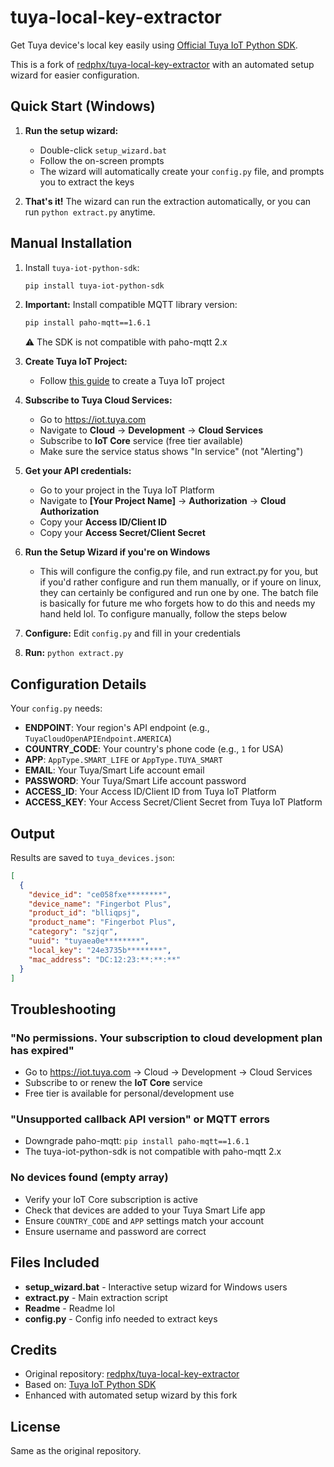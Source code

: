 # tuya-local-key-extractor

Get Tuya device's local key easily using [Official Tuya IoT Python SDK](https://github.com/tuya/tuya-iot-python-sdk).

This is a fork of [redphx/tuya-local-key-extractor](https://github.com/redphx/tuya-local-key-extractor) with an automated setup wizard for easier configuration.

## Quick Start (Windows)

1. **Run the setup wizard:**
   - Double-click `setup_wizard.bat`
   - Follow the on-screen prompts
   - The wizard will automatically create your `config.py` file, and prompts you to extract the keys

2. **That's it!** The wizard can run the extraction automatically, or you can run `python extract.py` anytime.

## Manual Installation

1. Install `tuya-iot-python-sdk`:
   ```bash
   pip install tuya-iot-python-sdk
   ```

2. **Important:** Install compatible MQTT library version:
   ```bash
   pip install paho-mqtt==1.6.1
   ```
   ⚠️ The SDK is not compatible with paho-mqtt 2.x

3. **Create Tuya IoT Project:**
   - Follow [this guide](https://github.com/rospogrigio/localtuya) to create a Tuya IoT project

4. **Subscribe to Tuya Cloud Services:**
   - Go to https://iot.tuya.com
   - Navigate to **Cloud** → **Development** → **Cloud Services**
   - Subscribe to **IoT Core** service (free tier available)
   - Make sure the service status shows "In service" (not "Alerting")

5. **Get your API credentials:**
   - Go to your project in the Tuya IoT Platform
   - Navigate to **[Your Project Name]** → **Authorization** → **Cloud Authorization**
   - Copy your **Access ID/Client ID**
   - Copy your **Access Secret/Client Secret**

6. **Run the Setup Wizard if you're on Windows**
   - This will configure the config.py file, and run extract.py for you, but if you'd rather configure and run them manually, or if youre on linux, they can certainly be configured and run one by one. The batch file is basically for future me who forgets how to do this and needs my hand held lol. To configure manually, follow the steps below

7. **Configure:** Edit `config.py` and fill in your credentials

8. **Run:** `python extract.py`

## Configuration Details

Your `config.py` needs:

- **ENDPOINT**: Your region's API endpoint (e.g., `TuyaCloudOpenAPIEndpoint.AMERICA`)
- **COUNTRY_CODE**: Your country's phone code (e.g., `1` for USA)
- **APP**: `AppType.SMART_LIFE` or `AppType.TUYA_SMART`
- **EMAIL**: Your Tuya/Smart Life account email
- **PASSWORD**: Your Tuya/Smart Life account password  
- **ACCESS_ID**: Your Access ID/Client ID from Tuya IoT Platform
- **ACCESS_KEY**: Your Access Secret/Client Secret from Tuya IoT Platform

## Output

Results are saved to `tuya_devices.json`:

```json
[
  {
    "device_id": "ce058fxe********",
    "device_name": "Fingerbot Plus",
    "product_id": "blliqpsj",
    "product_name": "Fingerbot Plus",
    "category": "szjqr",
    "uuid": "tuyaea0e********",
    "local_key": "24e3735b********",
    "mac_address": "DC:12:23:**:**:**"
  }
]
```

## Troubleshooting

### "No permissions. Your subscription to cloud development plan has expired"
- Go to https://iot.tuya.com → Cloud → Development → Cloud Services
- Subscribe to or renew the **IoT Core** service
- Free tier is available for personal/development use

### "Unsupported callback API version" or MQTT errors
- Downgrade paho-mqtt: `pip install paho-mqtt==1.6.1`
- The tuya-iot-python-sdk is not compatible with paho-mqtt 2.x

### No devices found (empty array)
- Verify your IoT Core subscription is active
- Check that devices are added to your Tuya Smart Life app
- Ensure `COUNTRY_CODE` and `APP` settings match your account
- Ensure username and password are correct

## Files Included

- **setup_wizard.bat** - Interactive setup wizard for Windows users
- **extract.py** - Main extraction script
- **Readme** - Readme lol
- **config.py** - Config info needed to extract keys

## Credits

- Original repository: [redphx/tuya-local-key-extractor](https://github.com/redphx/tuya-local-key-extractor)
- Based on: [Tuya IoT Python SDK](https://github.com/tuya/tuya-iot-python-sdk)
- Enhanced with automated setup wizard by this fork

## License

Same as the original repository.
